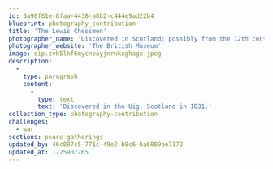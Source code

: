 ```yaml
---
id: 6a90f61e-8faa-4438-a8b2-c444e9ad22b4
blueprint: photography_contribution
title: 'The Lewis Chessmen'
photographer_name: 'Discovered in Scotland; possibly from the 12th century'
photographer_website: 'The British Museum'
image: oip.zvh5lhf6mycneayjnrwkxghagx.jpeg
description:
  -
    type: paragraph
    content:
      -
        type: text
        text: 'Discovered in the Uig, Scotland in 1831.'
collection_type: photography-contribution
challenges:
  - war
sections: peace-gatherings
updated_by: 46c097c5-771c-49e2-b8c6-ba6009ae7172
updated_at: 1725907265
---
```

